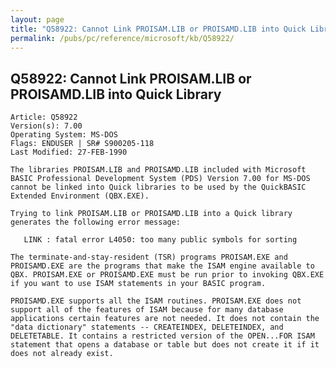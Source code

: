 ```yaml
---
layout: page
title: "Q58922: Cannot Link PROISAM.LIB or PROISAMD.LIB into Quick Library"
permalink: /pubs/pc/reference/microsoft/kb/Q58922/
---
```


## Q58922: Cannot Link PROISAM.LIB or PROISAMD.LIB into Quick Library

	Article: Q58922
	Version(s): 7.00
	Operating System: MS-DOS
	Flags: ENDUSER | SR# S900205-118
	Last Modified: 27-FEB-1990
	
	The libraries PROISAM.LIB and PROISAMD.LIB included with Microsoft
	BASIC Professional Development System (PDS) Version 7.00 for MS-DOS
	cannot be linked into Quick libraries to be used by the QuickBASIC
	Extended Environment (QBX.EXE).
	
	Trying to link PROISAM.LIB or PROISAMD.LIB into a Quick library
	generates the following error message:
	
	   LINK : fatal error L4050: too many public symbols for sorting
	
	The terminate-and-stay-resident (TSR) programs PROISAM.EXE and
	PROISAMD.EXE are the programs that make the ISAM engine available to
	QBX. PROISAM.EXE or PROISAMD.EXE must be run prior to invoking QBX.EXE
	if you want to use ISAM statements in your BASIC program.
	
	PROISAMD.EXE supports all the ISAM routines. PROISAM.EXE does not
	support all of the features of ISAM because for many database
	applications certain features are not needed. It does not contain the
	"data dictionary" statements -- CREATEINDEX, DELETEINDEX, and
	DELETETABLE. It contains a restricted version of the OPEN...FOR ISAM
	statement that opens a database or table but does not create it if it
	does not already exist.
